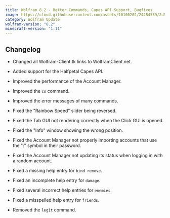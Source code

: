 ```yaml
---
title: Wolfram 8.2 - Better Commands, Capes API Support, Bugfixes
image: https://cloud.githubusercontent.com/assets/10100202/24284559/2d5817b2-106c-11e7-928f-a06222514e92.jpg
category: Wolfram Update
wolfram-version: "8.2"
minecraft-version: "1.11"
---
```

## Changelog

- Changed all Wolfram-Client.tk links to WolframClient.net.

- Added support for the Halfpetal Capes API.

- Improved the performance of the Account Manager.

- Improved the `cs` command.

- Improved the error messages of many commands.

- Fixed the "Rainbow Speed" slider being reversed.

- Fixed the Tab GUI not rendering correctly when the Click GUI is opened.

- Fixed the "Info" window showing the wrong position.

- Fixed the Account Manager not properly importing accounts that use the ":" symbol in their password.

- Fixed the Account Manager not updating its status when logging in with a random account.

- Fixed a missing help entry for `bind remove`.

- Fixed an incomplete help entry for `damage`.

- Fixed several incorrect help entries for `enemies`.

- Fixed a misspelled help entry for `friends`.

- Removed the `legit` command.
